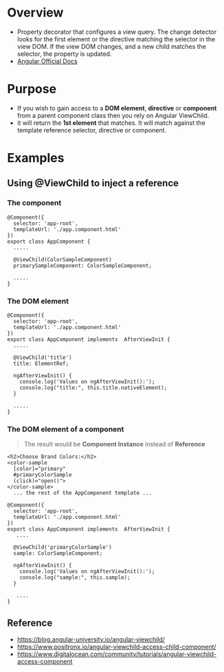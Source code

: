 # Overview
- Property decorator that configures a view query. The change detector looks for the first element or the directive matching the selector in the view DOM. If the view DOM changes, and a new child matches the selector, the property is updated.
- [Angular Official Docs](https://angular.io/api/core/ViewChild)

# Purpose
- If you wish to gain access to a **DOM element**, **directive** or **component** from a parent component class then you rely on Angular ViewChild.
- it will return the **1st element** that matches. It will match against the template reference selector, directive or component.

# Examples
## Using @ViewChild to inject a reference
### The component
```
@Component({
  selector: 'app-root',
  templateUrl: './app.component.html'
})
export class AppComponent {
  .....

  @ViewChild(ColorSampleComponent)
  primarySampleComponent: ColorSampleComponent;

  .....
}
```

### The DOM element
```
@Component({
  selector: 'app-root',
  templateUrl: './app.component.html'
})
export class AppComponent implements  AfterViewInit {
  .....
  
  @ViewChild('title')
  title: ElementRef;

  ngAfterViewInit() {
    console.log('Values on ngAfterViewInit():');
    console.log("title:", this.title.nativeElement);
  }

  .....
}
```
### The DOM element of a component
> The result would be **Component Instance** instead of **Reference**
```
<h2>Choose Brand Colors:</h2>
<color-sample
  [color]="primary"
  #primaryColorSample
  (click)="open()">
</color-sample>
  ... the rest of the AppComponent template ...
```
```
@Component({
  selector: 'app-root',
  templateUrl: './app.component.html'
})
export class AppComponent implements  AfterViewInit {
   ....
   
  @ViewChild('primaryColorSample')
  sample: ColorSampleComponent;

  ngAfterViewInit() {
    console.log('Values on ngAfterViewInit():');
    console.log("sample:", this.sample);
  }

   ....
}
```

## Reference
- https://blog.angular-university.io/angular-viewchild/
- https://www.positronx.io/angular-viewchild-access-child-component/
- https://www.digitalocean.com/community/tutorials/angular-viewchild-access-component
